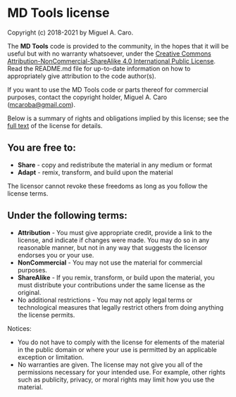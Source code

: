 # MD Tools license

Copyright (c) 2018-2021 by Miguel A. Caro.

The **MD Tools** code is provided to the community, in the hopes that it will be useful but
with no warranty whatsoever, under the [Creative Commons Attribution-NonCommercial-ShareAlike
4.0 International Public License](https://creativecommons.org/licenses/by-nc-sa/4.0/legalcode).
Read the README.md file for up-to-date information on how to appropriately give attribution to
the code author(s).

If you want to use the MD Tools code or parts thereof for commercial purposes, contact the
copyright holder, Miguel A. Caro (mcaroba@gmail.com).

Below is a summary of rights and obligations implied by this license; see the [full
text](https://creativecommons.org/licenses/by-nc-sa/4.0/legalcode) of the license for details.

## You are free to:
* **Share** - copy and redistribute the material in any medium or format
* **Adapt** - remix, transform, and build upon the material

The licensor cannot revoke these freedoms as long as you follow the license terms.

## Under the following terms:
* **Attribution** - You must give appropriate credit, provide a link to the license, and
indicate if changes were made. You may do so in any reasonable manner, but not in any way that
suggests the licensor endorses you or your use.
* **NonCommercial** - You may not use the material for commercial purposes.
* **ShareAlike** - If you remix, transform, or build upon the material, you must distribute
your contributions under the same license as the original.
* No additional restrictions - You may not apply legal terms or technological measures that
legally restrict others from doing anything the license permits.

Notices:

* You do not have to comply with the license for elements of the material in the public domain
or where your use is permitted by an applicable exception or limitation.
* No warranties are given. The license may not give you all of the permissions necessary for
your intended use. For example, other rights such as publicity, privacy, or moral rights may
limit how you use the material.
